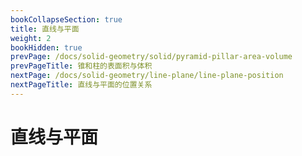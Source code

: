 ```yaml
---
bookCollapseSection: true
title: 直线与平面
weight: 2
bookHidden: true
prevPage: /docs/solid-geometry/solid/pyramid-pillar-area-volume
prevPageTitle: 锥和柱的表面积与体积
nextPage: /docs/solid-geometry/line-plane/line-plane-position
nextPageTitle: 直线与平面的位置关系
---
```


# 直线与平面

